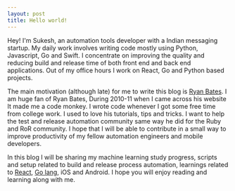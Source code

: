 ```yaml
---
layout: post
title: Hello world!
---
```


Hey! I'm Sukesh, an automation tools developer with a Indian messaging startup. My daily work involves writing code mostly using Python, Javascript, Go and Swift. I concentrate on improving the quality and reducing build and release time of both front end and back end applications. Out of my office hours I work on React, Go and Python based projects.

The main motivation (although late) for me to write this blog is [Ryan Bates](https://twitter.com/rbates). I am huge fan of Ryan Bates, During 2010-11 when I came across his website It made me a code monkey. I wrote code whenever I got some free time from college work. I used to love his tutorials, tips and tricks.  I want to help the test and release automation community same way he did for the Ruby and RoR community. I hope that I will be able to contribute in a small way to improve productivity of my fellow automation engineers and mobile developers.

In this blog I will be sharing my machine learning study progress, scripts and setup related to build and release process automation,  learnings related to [React](https://reactjs.org), [Go lang](https://golang.org), iOS and Android. I hope you will enjoy reading and learning along with me.
